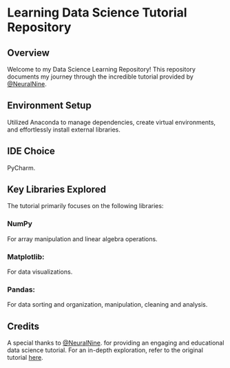 # Learning Data Science Tutorial Repository

## Overview

Welcome to my Data Science Learning Repository! This repository documents my journey through the incredible tutorial provided by [@NeuralNine](https://github.com/NeuralNine).

## Environment Setup

Utilized Anaconda to manage dependencies, create virtual environments, and effortlessly install external libraries.

## IDE Choice

PyCharm.

## Key Libraries Explored

The tutorial primarily focuses on the following libraries:

### NumPy

For array manipulation and linear algebra operations.

### Matplotlib: 

For data visualizations. 

### Pandas:

For data sorting and organization, manipulation, cleaning and analysis.

## Credits

A special thanks to [@NeuralNine](https://github.com/NeuralNine). for providing an engaging and educational data science tutorial. For an in-depth exploration, refer to the original tutorial [here](https://youtube.com/playlist?list=PL7yh-TELLS1FfO5Q8KHK31VgsrcnWcTAk&si=fI9rCcAaHlQiL0l8).
